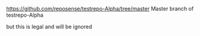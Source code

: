 https://github.com/reposense/testrepo-Alpha/tree/master
Master branch of testrepo-Alpha
<!--repo--bunchofcharacters that don't count>
https://github.com/reposense/testrepo-Alpha/tree/master
Master branch of testrepo-Alpha
<!--repo - this is not legal and will be captured as part of the text -->
<!--repo-->but this is legal and will be ignored
